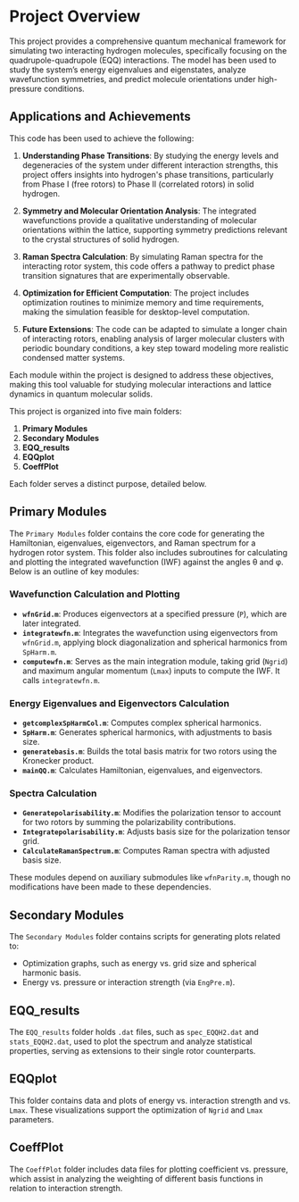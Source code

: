 # Project Overview

This project provides a comprehensive quantum mechanical framework for simulating two interacting hydrogen molecules, specifically focusing on the quadrupole-quadrupole (EQQ) interactions. The model has been used to study the system’s energy eigenvalues and eigenstates, analyze wavefunction symmetries, and predict molecule orientations under high-pressure conditions.

## Applications and Achievements

This code has been used to achieve the following:

1. **Understanding Phase Transitions**: By studying the energy levels and degeneracies of the system under different interaction strengths, this project offers insights into hydrogen's phase transitions, particularly from Phase I (free rotors) to Phase II (correlated rotors) in solid hydrogen.

2. **Symmetry and Molecular Orientation Analysis**: The integrated wavefunctions provide a qualitative understanding of molecular orientations within the lattice, supporting symmetry predictions relevant to the crystal structures of solid hydrogen.

3. **Raman Spectra Calculation**: By simulating Raman spectra for the interacting rotor system, this code offers a pathway to predict phase transition signatures that are experimentally observable.

4. **Optimization for Efficient Computation**: The project includes optimization routines to minimize memory and time requirements, making the simulation feasible for desktop-level computation.

5. **Future Extensions**: The code can be adapted to simulate a longer chain of interacting rotors, enabling analysis of larger molecular clusters with periodic boundary conditions, a key step toward modeling more realistic condensed matter systems.

Each module within the project is designed to address these objectives, making this tool valuable for studying molecular interactions and lattice dynamics in quantum molecular solids.

This project is organized into five main folders:

1. **Primary Modules**
2. **Secondary Modules**
3. **EQQ_results**
4. **EQQplot**
5. **CoeffPlot**

Each folder serves a distinct purpose, detailed below.

## Primary Modules

The `Primary Modules` folder contains the core code for generating the Hamiltonian, eigenvalues, eigenvectors, and Raman spectrum for a hydrogen rotor system. This folder also includes subroutines for calculating and plotting the integrated wavefunction (IWF) against the angles θ and φ. Below is an outline of key modules:

### Wavefunction Calculation and Plotting

- **`wfnGrid.m`**: Produces eigenvectors at a specified pressure (`P`), which are later integrated.
- **`integratewfn.m`**: Integrates the wavefunction using eigenvectors from `wfnGrid.m`, applying block diagonalization and spherical harmonics from `SpHarm.m`.
- **`computewfn.m`**: Serves as the main integration module, taking grid (`Ngrid`) and maximum angular momentum (`Lmax`) inputs to compute the IWF. It calls `integratewfn.m`.

### Energy Eigenvalues and Eigenvectors Calculation

- **`getcomplexSpHarmCol.m`**: Computes complex spherical harmonics.
- **`SpHarm.m`**: Generates spherical harmonics, with adjustments to basis size.
- **`generatebasis.m`**: Builds the total basis matrix for two rotors using the Kronecker product.
- **`mainQQ.m`**: Calculates Hamiltonian, eigenvalues, and eigenvectors.

### Spectra Calculation

- **`Generatepolarisability.m`**: Modifies the polarization tensor to account for two rotors by summing the polarizability contributions.
- **`Integratepolarisability.m`**: Adjusts basis size for the polarization tensor grid.
- **`CalculateRamanSpectrum.m`**: Computes Raman spectra with adjusted basis size.

These modules depend on auxiliary submodules like `wfnParity.m`, though no modifications have been made to these dependencies.

## Secondary Modules

The `Secondary Modules` folder contains scripts for generating plots related to:

- Optimization graphs, such as energy vs. grid size and spherical harmonic basis.
- Energy vs. pressure or interaction strength (via `EngPre.m`).

## EQQ_results

The `EQQ_results` folder holds `.dat` files, such as `spec_EQQH2.dat` and `stats_EQQH2.dat`, used to plot the spectrum and analyze statistical properties, serving as extensions to their single rotor counterparts.

## EQQplot

This folder contains data and plots of energy vs. interaction strength and vs. `Lmax`. These visualizations support the optimization of `Ngrid` and `Lmax` parameters.

## CoeffPlot

The `CoeffPlot` folder includes data files for plotting coefficient vs. pressure, which assist in analyzing the weighting of different basis functions in relation to interaction strength.
